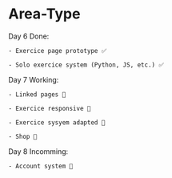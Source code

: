 # Area-Type

Day 6 Done:

    - Exercice page prototype ✅

    - Solo exercice system (Python, JS, etc.) ✅
    

Day 7 Working:

    - Linked pages 💭
    
    - Exercice responsive 💭

    - Exercice sysyem adapted 💭

    - Shop 💭

Day 8 Incomming:

    - Account system 💭